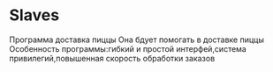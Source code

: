 # Slaves
Программа доставка пиццы 
Она бдует помогать в доставке пиццы 
Особенность программы:гибкий и простой интерфей,система привилегий,повышенная скорость обработки заказов
